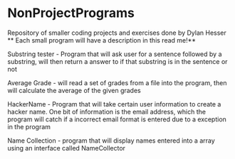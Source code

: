 # NonProjectPrograms
Repository of smaller coding projects and exercises done by Dylan Hesser
** Each small program will have a description in this read me!**

Substring tester - Program that will ask user for a sentence followed by a substring, will then return a answer to if that substring is in the sentence or not

Average Grade - will read a set of grades from a file into the program, then will calculate the average of the given grades


HackerName - Program that will take certain user information to create a hacker name. One bit of information is the email address, which the program will catch if a incorrect email format is entered due to a exception in the program


Name Collection - program that will display names entered into a array using an interface called NameCollector
